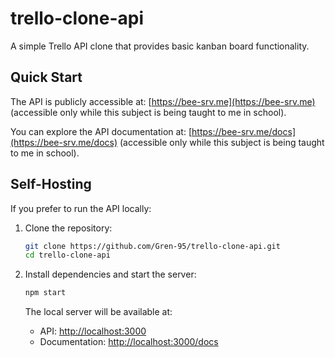 # trello-clone-api

A simple Trello API clone that provides basic kanban board functionality.

## Quick Start

The API is publicly accessible at: [https://bee-srv.me](https://bee-srv.me) (accessible only while this subject is being taught to me in school).

You can explore the API documentation at: [https://bee-srv.me/docs](https://bee-srv.me/docs) (accessible only while this subject is being taught to me in school).

## Self-Hosting

If you prefer to run the API locally:

1. Clone the repository:

    ```bash
    git clone https://github.com/Gren-95/trello-clone-api.git
    cd trello-clone-api
    ```

2. Install dependencies and start the server:

    ```bash
    npm start
    ```

    The local server will be available at:
    - API: [http://localhost:3000](http://localhost:3000)
    - Documentation: [http://localhost:3000/docs](http://localhost:3000/docs)
